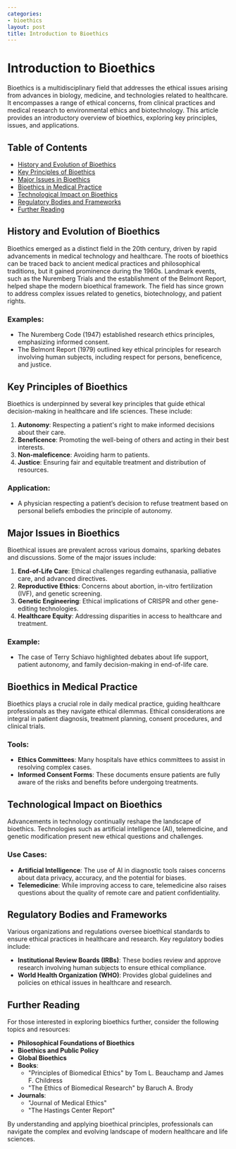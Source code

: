 ```yaml
---
categories:
- bioethics
layout: post
title: Introduction to Bioethics
---
```


# Introduction to Bioethics

Bioethics is a multidisciplinary field that addresses the ethical issues arising from advances in biology, medicine, and technologies related to healthcare. It encompasses a range of ethical concerns, from clinical practices and medical research to environmental ethics and biotechnology. This article provides an introductory overview of bioethics, exploring key principles, issues, and applications.

## Table of Contents

- [History and Evolution of Bioethics](#history-and-evolution-of-bioethics)
- [Key Principles of Bioethics](#key-principles-of-bioethics)
- [Major Issues in Bioethics](#major-issues-in-bioethics)
- [Bioethics in Medical Practice](#bioethics-in-medical-practice)
- [Technological Impact on Bioethics](#technological-impact-on-bioethics)
- [Regulatory Bodies and Frameworks](#regulatory-bodies-and-frameworks)
- [Further Reading](#further-reading)

## History and Evolution of Bioethics

Bioethics emerged as a distinct field in the 20th century, driven by rapid advancements in medical technology and healthcare. The roots of bioethics can be traced back to ancient medical practices and philosophical traditions, but it gained prominence during the 1960s. Landmark events, such as the Nuremberg Trials and the establishment of the Belmont Report, helped shape the modern bioethical framework. The field has since grown to address complex issues related to genetics, biotechnology, and patient rights.

### Examples:
- The Nuremberg Code (1947) established research ethics principles, emphasizing informed consent.
- The Belmont Report (1979) outlined key ethical principles for research involving human subjects, including respect for persons, beneficence, and justice.

## Key Principles of Bioethics

Bioethics is underpinned by several key principles that guide ethical decision-making in healthcare and life sciences. These include:

1. **Autonomy**: Respecting a patient's right to make informed decisions about their care.
2. **Beneficence**: Promoting the well-being of others and acting in their best interests.
3. **Non-maleficence**: Avoiding harm to patients.
4. **Justice**: Ensuring fair and equitable treatment and distribution of resources.

### Application:
- A physician respecting a patient’s decision to refuse treatment based on personal beliefs embodies the principle of autonomy.

## Major Issues in Bioethics

Bioethical issues are prevalent across various domains, sparking debates and discussions. Some of the major issues include:

1. **End-of-Life Care**: Ethical challenges regarding euthanasia, palliative care, and advanced directives.
2. **Reproductive Ethics**: Concerns about abortion, in-vitro fertilization (IVF), and genetic screening.
3. **Genetic Engineering**: Ethical implications of CRISPR and other gene-editing technologies.
4. **Healthcare Equity**: Addressing disparities in access to healthcare and treatment.

### Example:
- The case of Terry Schiavo highlighted debates about life support, patient autonomy, and family decision-making in end-of-life care.

## Bioethics in Medical Practice

Bioethics plays a crucial role in daily medical practice, guiding healthcare professionals as they navigate ethical dilemmas. Ethical considerations are integral in patient diagnosis, treatment planning, consent procedures, and clinical trials.

### Tools:
- **Ethics Committees**: Many hospitals have ethics committees to assist in resolving complex cases.
- **Informed Consent Forms**: These documents ensure patients are fully aware of the risks and benefits before undergoing treatments.

## Technological Impact on Bioethics

Advancements in technology continually reshape the landscape of bioethics. Technologies such as artificial intelligence (AI), telemedicine, and genetic modification present new ethical questions and challenges.

### Use Cases:
- **Artificial Intelligence**: The use of AI in diagnostic tools raises concerns about data privacy, accuracy, and the potential for biases.
- **Telemedicine**: While improving access to care, telemedicine also raises questions about the quality of remote care and patient confidentiality.

## Regulatory Bodies and Frameworks

Various organizations and regulations oversee bioethical standards to ensure ethical practices in healthcare and research. Key regulatory bodies include:

- **Institutional Review Boards (IRBs)**: These bodies review and approve research involving human subjects to ensure ethical compliance.
- **World Health Organization (WHO)**: Provides global guidelines and policies on ethical issues in healthcare and research.

## Further Reading

For those interested in exploring bioethics further, consider the following topics and resources:

- **Philosophical Foundations of Bioethics**
- **Bioethics and Public Policy**
- **Global Bioethics**
- **Books**:
  - "Principles of Biomedical Ethics" by Tom L. Beauchamp and James F. Childress
  - "The Ethics of Biomedical Research" by Baruch A. Brody
- **Journals**:
  - "Journal of Medical Ethics"
  - "The Hastings Center Report"

By understanding and applying bioethical principles, professionals can navigate the complex and evolving landscape of modern healthcare and life sciences.